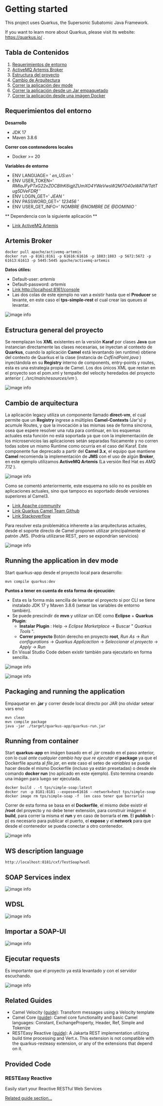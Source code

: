 # Getting started

This project uses Quarkus, the Supersonic Subatomic Java Framework.

If you want to learn more about Quarkus, please visit its website: https://quarkus.io/ .

## Tabla de Contenidos
1. [Requerimientos de entorno](#requerimientos-del-entorno)
2. [ActiveMQ Artemis Broker](#artemis-broker)
3. [Estructura del proyecto](#estructura-general-del-proyecto)
4. [Cambio de Arquitectura](#cambio-de-arquitectura)
5. [Correr la aplicación dev mode](#running-the-application-in-dev-mode)
6. [Correr la aplicación desde un Jar empaquetado](#packaging-and-running-the-application)
7. [Correr la aplicación desde una imágen Docker](#running-from-container)

## Requerimientos del entorno
**Desarrollo**
* JDK 17
* Maven 3.8.6

**Correr con contenedores locales**
* Docker >= 20

**Variables de entorno**
* ENV LANGUAGE= ' _en_US:en_ '
* ENV USER_TOKEN=' _RMIaJFyPTxG22xZOCBIhK6igjtZUmXO4YWeVwsW2M7O40eWATWTdtTug5DVeFDRf_ '
* ENV LOGIN_GET=' _JEAN_ '
* ENV PASSWORD_GET=' _123456_ '
* ENV USER_GET_INFO=' _NOMBRE @NOMBRE DE @DOMINIO_ '

** Dependencia con la siguiente aplicación **
* [Link ActiveMQ Artemis](https://hub.docker.com/r/apache/activemq-artemis)

## Artemis Broker

~~~console
docker pull apache/activemq-artemis
docker run -p 8161:8161 -p 61616:61616 -p 1883:1883 -p 5672:5672 -p 61613:61613 -p 5445:5445 apache/activemq-artemis
~~~

**Datos útiles:**
* Default-user:  _artemis_
* Default-password:  _artemis_
* [Link http://localhost:8161/console](http://localhost:8161/console)
* Las dos colas de este ejemplo no van a existir hasta que el **Producer** se levante, en este caso el **tps-simple-rest** el cual crear las queues al levantar.

![image info](./assets/images/queues.png)
## Estructura general del proyecto
Se reemplazan los **XML** existentes en la versión **Karaf** por clases **Java** que instancian directamente las clases necesarias, se inyectan al contexto de **Quarkus**, cuando la aplicación **Camel** está levantando (en runtime) obtiene del contexto de Quarkus el la clase (instancia de _CxfEndPoint.java_ ) inyectándola en su **Registry** interno de components, entry-points y routes, esta es una estrategia propia de Camel.
Los dos únicos XML que restan en el proyecto son el pom.xml y tempalte del velocity heredados del proyecto anterior ( _./src/main/resources/vm_ ).

![image info](./assets/images/diagrama-quarkus-soap.drawio.png)

## Cambio de arquitectura

La aplicación legacy utiliza un componente llamado **direct-vm**, el cual permite que un **Registry** ingrese a múltiples **Camel-Contexts** (Jar's) y acumule Routes, y que la invocación a las mismas sea de forma síncrona, osea que espere resolver una ruta para continuar, en los esquemas actuales esta función no está soportada ya que con la implementación de los microservicios las aplicaciones setán separadas físicamente y no corren todas sobre un mismo Runtime como ocurría en el caso del Karaf. Este componente fue deprecado a partir del **Camel 3.x**, el equipo que mantiene **Camel** recomienda la implementación de **JMS** con el uso de algún **Broker**, en este ejemplo utilizamos **ActiveMQ Artemis** (La versión Red Hat es _AMQ 7.12_ ).

![image info](./assets/images/diagrama-rutas-karaf.drawio.png)

Como se comentó anteriormente, este esquema no sólo no es posible en aplicaciones actuales, sino que tampoco es soportado desde versiones superiores al Camel3.

* [Link Apache community](https://lists.apache.org/thread/qln6stnngdlq3qdjp2ssc64rvxfvhth9)
* [Link Quarkus Camel Team Github](https://github.com/apache/camel-quarkus/issues/4657)
* [Link Stackoverflow](https://stackoverflow.com/questions/51489663/apache-camel-and-blueprint-how-to-hit-a-route-within-another-bundle)

Para resolver esta problemática inherente a las arquitecturas actuales, desde el soporte directo de Camel proponen utilizar principalmente el patrón JMS. (Podría utilizarse REST, pero se expondrían servicios)

![image info](./assets/images/tps-ms.drawio.png)
 
## Running the application in dev mode
Start quarkus-app desde el proyecto local para desarrollo:

```properties
mvn compile quarkus:dev
```
**Puntos a tener en cuenta de esta forma de ejecución:**
* Esta es la forma más sencilla de levantar el proyecto si por CLI se tiene instalado JDK 17 y Maven 3.8.6 (setear las variables de entorno también).
* Se puede prescindir de **mvn** y utilizar un IDE como **Eclipse** + **Quarkus Plugin**:
    * **Instalar Plugin** : Help -> _Eclipse Marketplace_ -> Buscar  " _Quarkus Tools_ ".
    * **Correr proyecto** Botón derecho en proyecto **root**,  _Run As_  ->  _Run configurations_  ->  _Quarkus Applicaction_ ->  _Seleccionar el proyecto_ ->  _Apply_  ->  _Run_
* En Visual Studio Code deben existir también para ejecutarlo en forma sencilla.

![image info](./assets/images/marketplace.png)

![image info](./assets/images/run-configs.png)

## Packaging and running the application
Empaquetar en **.jar** y correr desde local directo por JAR (no olvidar setear vars env)

```properties
mvn clean
mvn compile package
java -jar ./target/quarkus-app/quarkus-run.jar
```

## Running from container
Start **quarkus-app** en imágen basado en el *.jar* creado en el paso anterior, con lo cual _ante cualquier cambio hay que re ejecutar_ el **package** ya que el Dockerfile apunta al _file.jar_, en este caso el seteo de *variables* se puede hacer desde el mismo Dockerfile (incluso ya están presetadas) o desde ele comando **docker run** (no aplicado en este ejemplo). Esto termina creando una imágen para luego ser ejecutada.

```properties
docker build . -t tps/simple-soap:latest
docker run -p 8181:8181 --expose=61616 --network=host tps/simple-soap
docker image rm tps/simple-soap -f  (en caso tener que borrarla)
```

Correr de esta forma se basa en el **Dockerfile**, el mismo debe existir el **/root** del proyecto y no debe tener extensión, para construir imágen el **build**, para correr la misma el **run** y en caso de borrarla el **rm**.
El **publish** (-p) es necesario para publicar el puerto, el **expose** y el **network** para que desde el contenedor se pueda conectar a otro contenedor.

![image info](./assets/images/endpoint.png)

## WS description language

~~~url
http://localhost:8181/cxf/TestSoap?wsdl
~~~

## SOAP Services index

![image info](./assets/images/index.png)

## WDSL

![image info](./assets/images/wdsl.png)


## Importar a SOAP-UI

![image info](./assets/images/soap-ui1.png)

## Ejecutar requests

Es importante que el proyecto ya está levantado y con el servidor escuchando.

![image info](./assets/images/soap-ui2.png)

## Related Guides

- Camel Velocity ([guide](https://camel.apache.org/camel-quarkus/latest/reference/extensions/velocity.html)): Transform messages using a Velocity template
- Camel Core ([guide](https://camel.apache.org/camel-quarkus/latest/reference/extensions/core.html)): Camel core functionality and basic Camel languages: Constant, ExchangeProperty, Header, Ref, Simple and Tokenize
- RESTEasy Reactive ([guide](https://quarkus.io/guides/resteasy-reactive)): A Jakarta REST implementation utilizing build time processing and Vert.x. This extension is not compatible with the quarkus-resteasy extension, or any of the extensions that depend on it.

## Provided Code

### RESTEasy Reactive

Easily start your Reactive RESTful Web Services

[Related guide section...](https://quarkus.io/guides/getting-started-reactive#reactive-jax-rs-resources)

